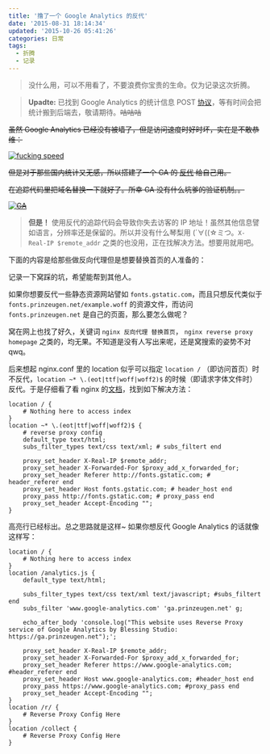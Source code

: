 ```yaml
---
title: '撸了一个 Google Analytics 的反代'
date: '2015-08-31 18:14:34'
updated: '2015-10-26 05:41:26'
categories: 日常
tags:
  - 折腾
  - 记录
---
```


> 没什么用，可以不用看了，不要浪费你宝贵的生命。仅为记录这次折腾。

> **Upadte:** 已找到 Google Analytics 的统计信息 POST [协议](https://developers.google.com/analytics/devguides/collection/protocol/v1/reference)，等有时间会把统计搬到后端去，敬请期待。~~咕咕咕~~

~~虽然 Google Analytics 已经没有被墙了，但是访问速度时好时坏，实在是不敢恭维：~~

[![fucking speed](https://img.blessing.studio/images/2015/08/2015-08-31_01-15-27.png)](https://img.blessing.studio/images/2015/08/2015-08-31_01-15-27.png)

~~但是对于那些国内统计又无感，所以搭建了一个 GA 的 [反代](https://ga.prinzeugen.net/) 给自己用。~~

~~在追踪代码里把域名替换一下就好了。所幸 GA 没有什么坑爹的验证机制。。~~

~~[![GA](https://img.blessing.studio/images/2015/08/2015-08-31_01-22-15-1024x284.png)](https://img.blessing.studio/images/2015/08/2015-08-31_01-22-15.png)~~

> **但是！** 使用反代的追踪代码会导致你失去访客的 IP 地址！虽然其他信息譬如语言，分辨率还是保留的。所以并没有什么琴梨用 (´∀((☆ミつ。`X-Real-IP $remote_addr` 之类的也没用，正在找解决方法。想要用就用吧。

下面的内容是给那些做反向代理但是想要替换首页的人准备的：

记录一下窝踩的坑，希望能帮到其他人。

<!--more-->

如果你想要反代一些静态资源网站譬如 `fonts.gstatic.com`，而且只想反代类似于 `fonts.prinzeugen.net/example.woff` 的资源文件，而访问 `fonts.prinzeugen.net` 是自己的页面，那么要怎么做呢？

窝在网上也找了好久，关键词 `nginx 反向代理 替换首页`， `nginx reverse proxy homepage` 之类的，均无果。不知道是没有人写出来呢，还是窝搜索的姿势不对 qwq。

后来想起 nginx.conf 里的 location 似乎可以指定 `location /` （即访问首页）时不反代，`location ~* \.(eot|ttf|woff|woff2)$` 的时候（即请求字体文件时）反代。于是仔细看了看 nginx 的[文档](http://nginx.org/en/docs/http/ngx_http_core_module.html#location)，找到如下解决方法：

```nginx
location / {
    # Nothing here to access index
}
location ~* \.(eot|ttf|woff|woff2)$ {
    # reverse proxy config
    default_type text/html;
    subs_filter_types text/css text/xml; # subs_filtert end

    proxy_set_header X-Real-IP $remote_addr;
    proxy_set_header X-Forwarded-For $proxy_add_x_forwarded_for;
    proxy_set_header Referer http://fonts.gstatic.com; # header_referer end
    proxy_set_header Host fonts.gstatic.com; # header_host end
    proxy_pass http://fonts.gstatic.com; # proxy_pass end
    proxy_set_header Accept-Encoding "";
}
```

高亮行已经标出。总之思路就是这样~ 如果你想反代 Google Analytics 的话就像这样写：

```
location / {
    # Nothing here to access index
}
location /analytics.js {
    default_type text/html;

    subs_filter_types text/css text/xml text/javascript; #subs_filtert end
    subs_filter 'www.google-analytics.com' 'ga.prinzeugen.net' g;

    echo_after_body 'console.log("This website uses Reverse Proxy service of Google Analytics by Blessing Studio: https://ga.prinzeugen.net");';

    proxy_set_header X-Real-IP $remote_addr;
    proxy_set_header X-Forwarded-For $proxy_add_x_forwarded_for;
    proxy_set_header Referer https://www.google-analytics.com; #header_referer end
    proxy_set_header Host www.google-analytics.com; #header_host end
    proxy_pass https://www.google-analytics.com; #proxy_pass end
    proxy_set_header Accept-Encoding "";
}
location /r/ {
    # Reverse Proxy Config Here
}
location /collect {
    # Reverse Proxy Config Here
}
```

 

 
